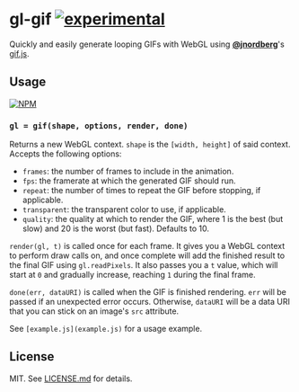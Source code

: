 # gl-gif [![experimental](http://badges.github.io/stability-badges/dist/experimental.svg)](http://github.com/badges/stability-badges)

Quickly and easily generate looping GIFs with WebGL using
**[@jnordberg](http://github.com/jnordberg)**'s
[gif.js](http://github.com/jnordberg/gif.js).

## Usage

[![NPM](https://nodei.co/npm/gl-gif.png)](https://nodei.co/npm/gl-gif/)

### `gl = gif(shape, options, render, done)`

Returns a new WebGL context. `shape` is the `[width, height]` of said context.
Accepts the following options:

* `frames`: the number of frames to include in the animation.
* `fps`: the framerate at which the generated GIF should run.
* `repeat`: the number of times to repeat the GIF before stopping, if applicable.
* `transparent`: the transparent color to use, if applicable.
* `quality`: the quality at which to render the GIF, where 1 is the best (but slow)
  and 20 is the worst (but fast). Defaults to 10.

`render(gl, t)` is called once for each frame. It gives you a WebGL context to
perform draw calls on, and once complete will add the finished result to the
final GIF using `gl.readPixels`. It also passes you a `t` value, which will
start at `0` and gradually increase, reaching `1` during the final frame.

`done(err, dataURI)` is called when the GIF is finished rendering. `err` will
be passed if an unexpected error occurs. Otherwise, `dataURI` will be a data URI
that you can stick on an image's `src` attribute.

See `[example.js](example.js)` for a usage example.

## License

MIT. See [LICENSE.md](http://github.com/hughsk/gl-gif/blob/master/LICENSE.md) for details.
